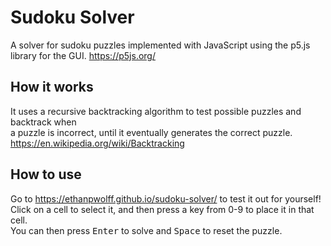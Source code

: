 # Sudoku Solver
A solver for sudoku puzzles implemented with JavaScript using the p5.js library for the GUI.
https://p5js.org/

## How it works
It uses a recursive backtracking algorithm to test possible puzzles and backtrack when\
a puzzle is incorrect, until it eventually generates the correct puzzle.
https://en.wikipedia.org/wiki/Backtracking

## How to use
Go to https://ethanpwolff.github.io/sudoku-solver/ to test it out for yourself!\
Click on a cell to select it, and then press a key from 0-9 to place it in that cell.\
You can then press <kbd>Enter</kbd> to solve and <kbd>Space</kbd> to reset the puzzle.
